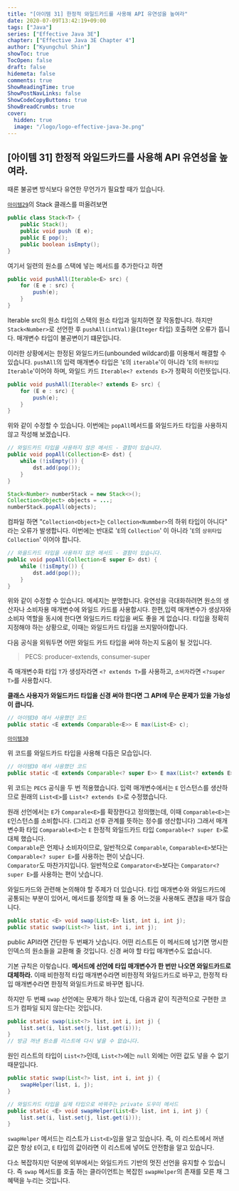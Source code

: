 ```yaml
---
title: "[아이템 31] 한정적 와일드카드를 사용해 API 유연성을 높여라"
date: 2020-07-09T13:42:19+09:00
tags: ["Java"]
series: ["Effective Java 3E"]
chapter: ["Effective Java 3E Chapter 4"]
author: ["Kyungchul Shin"]
showToc: true
TocOpen: false
draft: false
hidemeta: false
comments: true
ShowReadingTime: true
ShowPostNavLinks: false
ShowCodeCopyButtons: true
ShowBreadCrumbs: true
cover:
  hidden: true
  image: "/logo/logo-effective-java-3e.png"
---
```

## [아이템 31] 한정적 와일드카드를 사용해 API 유연성을 높여라.

때론 불공변 방식보다 유연한 무언가가 필요할 때가 있습니다.
   
[`아이템29`](/posts/effective-java-3e/chapter-04/item29/)의 Stack 클래스를 떠올려보면

``` java
public class Stack<T> {
    public Stack();
    public void push (E e);
    public E pop();
    public boolean isEmpty();
}
```

여기서 일련의 원소를 스택에 넣는 메서드를 추가한다고 하면

``` java
public void pushAll(Iterable<E> src) {
    for (E e : src) {
        push(e);
    }
}
```

Iterable src의 원소 타입의 스택의 원소 타입과 일치하면 잘 작동합니다. 하지만 `Stack<Number>`로 선언한 후 `pushAll(intVal)`을(`Iteger` 타입) 호출하면 오류가 뜹니다. 매개변수 타입이 불공변이기 떄문입니다.
   
이러한 상황에서는 한정된 와일드카드(unbounded wildcard)를 이용해서 해결할 수 있습니다. `pushAll`의 입력 매개변수 타입은 '`E`의 `iterable`'이 아니라 '`E`의 `하위타입 Iterable`'이어야 하며, 와일드 카드 `Iterable<? extends E>`가 정확히 이런뜻입니다.

``` java
public void pushAll(Iterable<? extends E> src) {
    for (E e : src) {
        push(e);
    }
}
```

위와 같이 수정할 수 있습니다. 이번에는 `popAll`메서드를 와일드카드 타입을 사용하지 않고 작성해 보겠습니다.

``` java
// 와일드카드 타입을 사용하지 않은 메서드 - 결함이 있습니다.
public void popAll(Collection<E> dst) {
    while (!isEmpty()) {
        dst.add(pop());
    }
}
```

``` java
Stack<Number> numberStack = new Stack<>();
Collection<Object> objects = ...;
numberStack.popAll(objects);
```

컴파일 하면 "`Collection<Object>`는 `Collection<Nummber>`의 하위 타입이 아니다" 라는 오류가 발생합니다. 이번에는 반대로 '`E`의 `Collection`' 이 아니라 '`E`의 `상위타입 Collection`' 이어야 합니다.

``` java
// 와을드카드 타입을 사용하지 않은 메서드 - 결함이 있습니다.
public void popAll(Collection<E super E> dst) {
    while (!isEmpty()) {
        dst.add(pop());
    }
}
```

위와 같이 수정할 수 있습니다. 메세지는 분명합니다. 유연성을 극대화하려면 원소의 생산자나 소비자용 매개변수에 와일드 카드를 사용합시다. 한편,입력 매개변수가 생상자와 소비자 역할을 동시에 한다면 와일드카드 타입을 써도 좋을 게 없습니다. 타입을 정확히 지정해야 하는 상황으로, 이때는 와일드카드 타입을 쓰지말아야합니다.

다음 공식을 외워두면 어떤 와일드 카드 타입을 써야 하는지 도움이 될 것입니다.
> PECS: producer-extends, consumer-super

즉 매개변수화 타입 `T`가 생성자라면 `<? extends T>`를 사용하고, `소비자`라면 `<?super T>`를 사용합시다.
   
**클래스 사용자가 와일드카드 타입을 신경 써야 한다면 그 API에 무슨 문제가 있을 가능성이 큽니다.**

``` java
// 아이템30 에서 사용했던 코드
public static <E extends Comparable<E>> E max(List<E> c);
```

[`아이템30`](/posts/effective-java-3e/chapter-04/item30/)

위 코드를 와일드카드 타입을 사용해 다듬은 모습입니다.

``` java
// 아이템30 에서 사용했던 코드
public static <E extends Comparable<? super E>> E max(List<? extends E> c);
```

위 코드는 `PECS` 공식을 두 번 적용했습니다. 입력 매개변수에서는 `E` 인스턴스를 생산하므로 원래의 `List<E>`를 `List<? extends E>`로 수정했습니다.
   
원래 선언에서는 `E`가 `Comparale<E>`를 확장한다고 정의했는데, 이때 `Comparable<E>`는 `E`인스턴스를 소비합니다. (그리고 선후 관계를 뜻하는 정수를 생산합니다) 그래서 매개변수화 타입 `Comparable<E>`는 `E` 한정적 와일드카드 타입 `Comparable<? super E>`로 대체 했습니다.   
`Comparable`은 언제나 소비자이므로, 일반적으로 `Comparable`, `Comparable<E>`보다는 `Comparable<? super E>`를 사용하는 편이 낫습니다.   
`Comparator`도 마찬가지입니다. 일반적으로 `Comparator<E>`보다는 `Comparator<? super E>`를 사용하는 편이 낫습니다.

와일드카드와 관련해 논의해야 할 주제가 더 있습니다. 타입 매개변수와 와일드카드에 공통되는 부분이 있어서, 메서드를 정의할 때 둘 중 어느것을 사용해도 괜찮을 때가 많습니다.

``` java
public static <E> void swap(List<E> list, int i, int j);
public static swap(List<?> list, int i, int j);
```

public API라면 간단한 두 번째가 낫습니다. 어떤 리스트든 이 메서드에 넘기면 명시한 인덱스의 원소들을 교환해 줄 것입니다. 신경 써야 할 타입 매개변수도 없습니다.

기본 규칙은 이렇습니다. **메서드에 선언에 타입 매개변수가 한 번만 나오면 와일드카드로 대체하라.** 이때 비한정적 타입 매개변수라면 비한정적 와일드카드로 바꾸고, 한정적 타입 매개변수라면 한정적 와일드카드로 바꾸면 됩니다.

하지만 두 번째 `swap` 선언에는 문제가 하나 있는데, 다음과 같이 직관적으로 구현한 코드가 컴파일 되지 않는다는 것입니다.

``` java
public static swap(List<?> list, int i, int j) {
    list.set(i, list.set(j, list.get(i)));
}
// 방금 꺼낸 원소를 리스트에 다시 넣을 수 없습니다.
```

원인 리스트의 타입이 `List<?>`인데, `List<?>`에는 `null` 외에는 어떤 값도 넣을 수 없기 때문입니다.

``` java
public static swap(List<?> list, int i, int j) {
    swapHelper(list, i, j);
}

// 와일드카드 타입을 실제 타입으로 바꿔주는 private 도우미 메서드
public static <E> void swapHelper(List<E> list, int i, int j) {
    list.set(i, list.set(j, list.get(i)));
}
```

`swapHelper` 메서드는 리스트가 `List<E>`임을 알고 있습니다. 즉, 이 리스트에서 꺼낸 값은 항상 `E`이고, `E` 타입의 값이라면 이 리스트에 넣어도 안전함을 알고 있습니다.
   
다소 복잡하지만 덕분에 외부에서는 와일드카드 기반의 멋진 선언을 유지할 수 있습니다. 즉 `swap` 메서드를 호출 하는 클라이언트는 복잡힌 `swapHelper`의 존재를 모른 채 그 혜택을 누리는 것입니다.